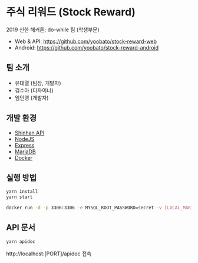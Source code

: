 # 주식 리워드 (Stock Reward)
2019 신한 해커톤; do-while 팀 (학생부문)
- Web & API: https://github.com/yoobato/stock-reward-web
- Android: https://github.com/yoobato/stock-reward-android

## 팀 소개
- 유대열 (팀장, 개발자)
- 김수아 (디자이너)
- 엄인영 (개발자)

## 개발 환경
* [Shinhan API](https://github.com/ShinhanOpenInnovationLab/Hackathon)
* [NodeJS](https://nodejs.org/)
* [Express](https://expressjs.com/)
* [MariaDB](https://mariadb.org/)
* [Docker](https://docker.com/)

## 실행 방법
```sh
yarn install
yarn start

docker run -d -p 3306:3306 -e MYSQL_ROOT_PASSWORD=secret -v [LOCAL_MARIA_DB_PATH]:/var/lib/mysql --name sr_mariadb mariadb
```

## API 문서
```sh
yarn apidoc
```
http://localhost:[PORT]/apidoc 접속
